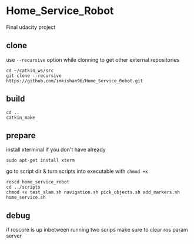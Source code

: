 # Home_Service_Robot
Final udacity project

## clone
use `--recursive` option while clonning to get other external repositories
```
cd ~/catkin_ws/src
git clone --recursive https://github.com/imkishan96/Home_Service_Robot.git

```
## build

```
cd ..
catkin_make
```

## prepare
install xterminal if you don't have already
```
sudo apt-get install xterm
```
go to script dir & turn scripts into executable with `chmod +x`
```
roscd home_service_robot
cd ../scripts
chmod +x test_slam.sh navigation.sh pick_objects.sh add_markers.sh home_service.sh 
```

## debug

if roscore is up inbetween running two scrips make sure to clear ros param server
